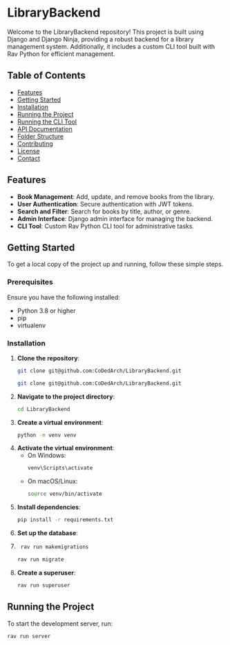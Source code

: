 # LibraryBackend

Welcome to the LibraryBackend repository! This project is built using Django and Django Ninja, providing a robust backend for a library management system. Additionally, it includes a custom CLI tool built with Rav Python for efficient management.

## Table of Contents
- [Features](#features)
- [Getting Started](#getting-started)
- [Installation](#installation)
- [Running the Project](#running-the-project)
- [Running the CLI Tool](#running-the-cli-tool)
- [API Documentation](#api-documentation)
- [Folder Structure](#folder-structure)
- [Contributing](#contributing)
- [License](#license)
- [Contact](#contact)

## Features

- **Book Management**: Add, update, and remove books from the library.
- **User Authentication**: Secure authentication with JWT tokens.
- **Search and Filter**: Search for books by title, author, or genre.
- **Admin Interface**: Django admin interface for managing the backend.
- **CLI Tool**: Custom Rav Python CLI tool for administrative tasks.

## Getting Started

To get a local copy of the project up and running, follow these simple steps.

### Prerequisites

Ensure you have the following installed:
- Python 3.8 or higher
- pip
- virtualenv

### Installation

1. **Clone the repository**:
    ```bash ssh
    git clone git@github.com:CoDedArch/LibraryBackend.git
    ```
    ```bash html
    git clone git@github.com:CoDedArch/LibraryBackend.git
    ```
2. **Navigate to the project directory**:
    ```bash
    cd LibraryBackend
    ```
3. **Create a virtual environment**:
    ```bash
    python -m venv venv
    ```
4. **Activate the virtual environment**:
    - On Windows:
      ```bash
      venv\Scripts\activate
      ```
    - On macOS/Linux:
      ```bash
      source venv/bin/activate
      ```
5. **Install dependencies**:
    ```bash
    pip install -r requirements.txt
    ```
6. **Set up the database**:
7. ```bash
    rav run makemigrations
    ```
    ```bash
    rav run migrate
    ```
8. **Create a superuser**:
    ```bash
    rav run superuser
    ```

## Running the Project

To start the development server, run:
```bash
rav run server
